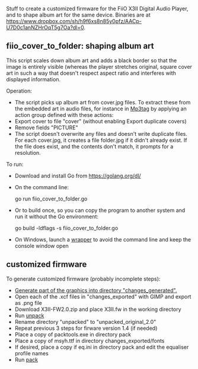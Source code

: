 Stuff to create a customized firmware for the FiiO X3II Digital Audio Player, and to shape album art for the same device. Binaries are at https://www.dropbox.com/sh/h9f6xs8n85y0pfz/AACp-U7D0c1anNZHrOqT5g7Oa?dl=0.

## fiio_cover_to_folder: shaping album art

This script scales down album art and adds a black border so that the image is entirely visible (whereas the player stretches original, square cover art in such a way that doesn't respect aspect ratio and interferes with displayed information.

Operation:

* The script picks up album art from cover.jpg files. To extract these from the embedded art in audio files, for instance in [Mp3tag](http://www.mp3tag.de/en/) by applying an action group defined with these actions:
 * Export cover to file "cover" (without enabling Export duplicate covers)
 * Remove fields "PICTURE"
* The script doesn't overwrite any files and doesn't write duplicate files. For each cover.jpg, it creates a file folder.jpg if it didn't already exist. If the file does exist, and the contents don't match, it prompts for a resolution.

To run:

* Download and install Go from https://golang.org/dl/
* On the command line:

    go run fiio_cover_to_folder.go

* Or to build once, so you can copy the program to another system and run it without the Go environment:

    go build -ldflags -s fiio_cover_to_folder.go
    
* On Windows, launch a [wrapper](fiio_cover_to_folder.cmd) to avoid the command line and keep the console window open


## customized firmware
To generate customized firmware (probably incomplete steps):
* [Generate part of the graphics into directory "changes_generated".](fiio_litegui_gen.go)
* Open each of the .xcf files in "changes_exported" with GIMP and export as .png file
* Download X3II-FW2.0.zip and place X3II.fw in the working  directory
* Run [unpack](unpack.bat)
* Rename directory "unpacked" to "unpacked_original_2.0"
* Repeat previous 3 steps for firware version 1.4 (if needed)
* Place a copy of packtools.exe in directory pack
* Place a copy of msyh.ttf in directory changes_exported/fonts
* If desired, place a copy if eq.ini in directory pack and edit the equaliser profile names
* Run [pack](pack.bat)
